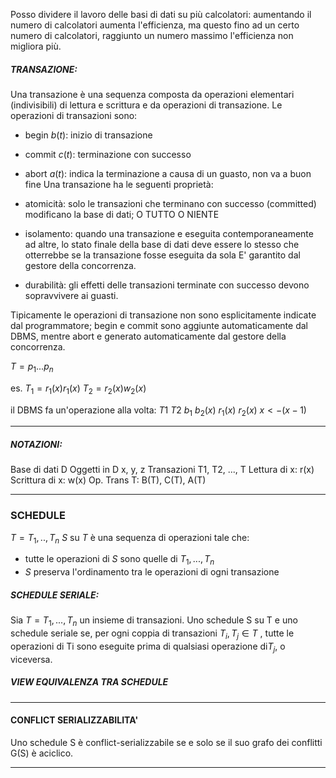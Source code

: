 Posso dividere il lavoro delle basi di dati su più calcolatori: aumentando il numero di calcolatori aumenta l'efficienza, ma questo fino ad un certo numero di calcolatori, raggiunto un numero massimo l'efficienza non migliora più.


##### TRANSAZIONE: 
Una transazione è una sequenza composta da operazioni elementari (indivisibili) di lettura e scrittura e da operazioni di transazione.
Le operazioni di transazioni sono: 
- begin $b(t)$: inizio di transazione
- commit $c(t)$: terminazione con successo
- abort $a(t)$: indica la terminazione a causa di un guasto, non va a buon fine
Una transazione ha le seguenti proprietà:
- atomicità: solo le transazioni che terminano con successo (committed) modificano la base di dati; O TUTTO O NIENTE

- isolamento: quando una transazione e eseguita contemporaneamente ad altre, lo stato finale della base di dati deve essere lo stesso che otterrebbe se la transazione fosse eseguita da sola E' garantito dal gestore della concorrenza.

- durabilità: gli effetti delle transazioni terminate con successo devono sopravvivere ai guasti.


Tipicamente le operazioni di transazione non sono esplicitamente indicate dal programmatore; begin e commit sono aggiunte automaticamente dal DBMS, mentre abort e generato automaticamente dal gestore della concorrenza.


$T=p_1...p_n$


es. 
$T_1 = r_1(x)r_1(x)$
$T_2 = r_2(x)w_2(x)$

il DBMS fa un'operazione alla volta:
$T1$       $T2$
$b_1$         $b_2(x)$
$r_1(x)$    $r_2(x)$
       $x<-(x-1)$


---

##### NOTAZIONI:

Base di dati D
Oggetti in D x, y, z
Transazioni T1, T2, ..., T
Lettura di x: r(x) 
Scrittura di x: w(x)
Op. Trans T: B(T), C(T), A(T)

---
### SCHEDULE

$T={T_1,..,T_n}$
$S$ su $T$ è una sequenza di operazioni tale che:
- tutte le operazioni di $S$ sono quelle di $T_1,...,T_n$
- $S$ preserva l'ordinamento tra le operazioni di ogni transazione



##### SCHEDULE SERIALE: 
Sia $T = {T_1, . . . , T_n}$ un insieme di transazioni. Uno schedule S su T e uno schedule seriale se, per ogni coppia di transazioni $T_i , T_j ∈ T$ , tutte le operazioni di Ti sono eseguite prima di qualsiasi operazione di$T_j$, o viceversa.
##### *VIEW* EQUIVALENZA TRA SCHEDULE


---

#### CONFLICT SERIALIZZABILITA'
Uno schedule S è conflict-serializzabile se e solo se il suo grafo dei conflitti G(S) è aciclico.

---

